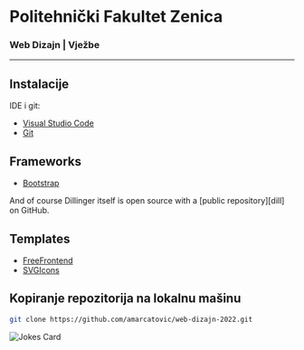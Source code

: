 # Politehnički Fakultet Zenica
### Web Dizajn | Vježbe
----
## Instalacije

IDE i git:

- [Visual Studio Code](https://code.visualstudio.com/)
- [Git](https://git-scm.com/)

## Frameworks

- [Bootstrap](https://getbootstrap.com/)

And of course Dillinger itself is open source with a [public repository][dill]
 on GitHub.
 
## Templates

- [FreeFrontend](https://freefrontend.com/bootstrap-code-examples/)
- [SVGIcons](https://undraw.co/search)

## Kopiranje repozitorija na lokalnu mašinu

```sh
git clone https://github.com/amarcatovic/web-dizajn-2022.git
```

![Jokes Card](https://readme-jokes.vercel.app/api)
